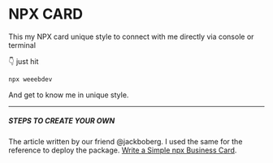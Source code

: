 # NPX CARD

This my NPX card unique style to connect with me directly via console or terminal

👇 just hit

```bash
npx weeebdev
```

And get to know me in unique style.

<hr/>

##### STEPS TO CREATE YOUR OWN

The article written by our friend @jackboberg. I used the same for the reference to deploy the package.
[Write a Simple npx Business Card](https://studioelsa.se/blog/open-source-oss-npx-business-card).
